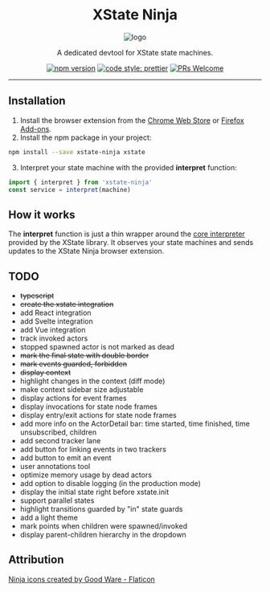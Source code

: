 <div align="center">
  <h1>XState Ninja</h1>
  <img src="https://user-images.githubusercontent.com/489018/182801436-1a9c7cfd-9c67-4343-a430-17ec63f0ff3b.png" alt="logo" />
  <p>A dedicated devtool for XState state machines.</p>
  <p>
    <a href="https://npmjs.com/package/xstate-ninja"><img src="https://img.shields.io/npm/v/xstate-ninja" alt="npm version" /></a>
    <a href="https://github.com/prettier/prettier"><img src="https://img.shields.io/badge/code_style-prettier-ff69b4.svg" alt="code style: prettier" /></a>
    <a href="http://makeapullrequest.com"><img src="https://img.shields.io/badge/PRs-welcome-brightgreen.svg?style=flat-square" alt="PRs Welcome" /></a>
  </p>
  <hr/>
</div>

## Installation

1. Install the browser extension from the [Chrome Web Store](https://chrome.google.com/webstore/category/extensions) or [Firefox Add-ons](https://addons.mozilla.org/en-US/firefox/).
2. Install the npm package in your project:

```bash
npm install --save xstate-ninja xstate
```

3. Interpret your state machine with the provided **interpret** function:

```javascript
import { interpret } from 'xstate-ninja'
const service = interpret(machine)
```

## How it works

The **interpret** function is just a thin wrapper around the [core interpreter](https://xstate.js.org/docs/guides/interpretation.html#interpreter) provided by the XState library. It observes your state machines and sends updates to the XState Ninja browser extension.

## TODO

- ~~typescript~~
- ~~create the xstate integration~~
- add React integration
- add Svelte integration
- add Vue integration
- track invoked actors
- stopped spawned actor is not marked as dead
- ~~mark the final state with double border~~
- ~~mark events guarded, forbidden~~
- ~~display context~~
- highlight changes in the context (diff mode)
- make context sidebar size adjustable
- display actions for event frames
- display invocations for state node frames
- display entry/exit actions for state node frames
- add more info on the ActorDetail bar: time started, time finished, time unsubscribed, children
- add second tracker lane
- add button for linking events in two trackers
- add button to emit an event
- user annotations tool
- optimize memory usage by dead actors
- add option to disable logging (in the production mode)
- display the initial state right before xstate.init
- support parallel states
- highlight transitions guarded by "in" state guards
- add a light theme
- mark points when children were spawned/invoked
- display parent-children hierarchy in the dropdown

## Attribution

[Ninja icons created by Good Ware - Flaticon](https://www.flaticon.com/free-icons/ninja)
